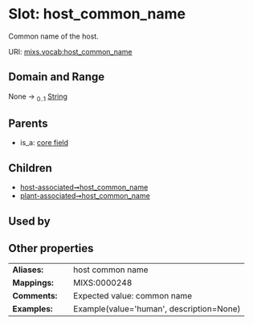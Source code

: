 
# Slot: host_common_name


Common name of the host.

URI: [mixs.vocab:host_common_name](https://w3id.org/mixs/vocab/host_common_name)


## Domain and Range

None &#8594;  <sub>0..1</sub> [String](types/String.md)

## Parents

 *  is_a: [core field](core_field.md)

## Children

 *  [host-associated➞host_common_name](host_associated_host_common_name.md)
 *  [plant-associated➞host_common_name](plant_associated_host_common_name.md)

## Used by


## Other properties

|  |  |  |
| --- | --- | --- |
| **Aliases:** | | host common name |
| **Mappings:** | | MIXS:0000248 |
| **Comments:** | | Expected value: common name |
| **Examples:** | | Example(value='human', description=None) |

